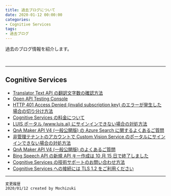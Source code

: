 ```yaml
---
title: 過去ブログについて
date: 2020-01-12 00:00:00
categories:
- Cognitive Services
tags:
- 過去ブログ
---
```

過去のブログ情報を紹介します。
<!-- more -->
<br>

***
## Cognitive Services

- [Translator Text API の翻訳文字数の確認方法](https://social.msdn.microsoft.com/Forums/ja-JP/255a225d-24e5-4e21-ad28-7fab33088131/translator-text-api-?forum=cognitivesupportteamja)
- [Open API Testing Console](https://social.msdn.microsoft.com/Forums/ja-JP/fee57b8d-8d08-4036-9d2e-ad4f48812624/open-api-testing-console?forum=cognitivesupportteamja)
- [HTTP 401 Access Denied (invalid subscription key) のエラーが発生した場合の切り分け方法](https://social.msdn.microsoft.com/Forums/ja-JP/9555e55e-2af0-4130-948a-74ee3f6d349e/http-401-access-denied-invalid-subscription-key-?forum=cognitivesupportteamja)
- [Cognitive Services の料金について](https://social.msdn.microsoft.com/Forums/ja-JP/9586428d-1ad8-4838-bac8-b37da05d9d47/cognitive-services-?forum=cognitivesupportteamja)
- [LUIS ポータル (www.luis.ai) にサインインできない場合の対処方法](https://social.msdn.microsoft.com/Forums/ja-JP/1fc6d90a-f335-4a51-bbb4-7c168bf8358e/luis-wwwluisai-?forum=cognitivesupportteamja)
- [QnA Maker API V4 (一般公開版) の Azure Search に関するよくあるご質問](https://social.msdn.microsoft.com/Forums/ja-JP/bcf0ea4b-04f2-4b81-9963-34d85b3594ef/qna-maker-api-v4-azure-search-?forum=cognitivesupportteamja)
- [非管理テナントのアカウントで Custom Vision Service のポータルにサインインできない場合の対処方法](https://social.msdn.microsoft.com/Forums/ja-JP/d4235f66-2c6d-4ad8-87ba-ec859e5bb33f/-custom-vision-service-?forum=cognitivesupportteamja)
- [QnA Maker API V4 (一般公開版) のよくあるご質問](https://social.msdn.microsoft.com/Forums/ja-JP/d1b413b3-d0a7-4fb9-9938-01a52cb5f914/qna-maker-api-v4-?forum=cognitivesupportteamja)
- [Bing Speech API の新規 API キー作成は 10 月 15 日で終了しました](https://social.msdn.microsoft.com/Forums/ja-JP/e9917891-e99e-481f-a32a-34f853fdd22b/bing-speech-api-api-10-15-?forum=cognitivesupportteamja)
- [Cognitive Services の技術サポートのお問い合わせ方法](https://social.msdn.microsoft.com/Forums/ja-JP/5b3b97c3-532e-489c-b0cb-5546a2988427/cognitive-services-?forum=cognitivesupportteamja)
- [Cognitive Services への接続には TLS 1.2 をご利用ください](https://social.msdn.microsoft.com/Forums/ja-JP/ecab7e31-dddb-48bf-8a8f-7a9f347ae1b5/cognitive-services-tls-12-?forum=cognitivesupportteamja)
***
`変更履歴`  
`2020/01/12 created by Mochizuki`  
